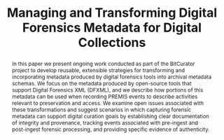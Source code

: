 ---
abstract: In this paper we present ongoing work conducted as part of the BitCurator
  project to develop reusable, extensible strategies for transforming and incorporating
  metadata produced by digital forensics tools into archival metadata schemas. We
  focus on the metadata produced by open-source tools that support Digital Forensics
  XML (DFXML), and we describe how portions of this metadata can be used when recording
  PREMIS events to describe activities relevant to preservation and access. We examine
  open issues associated with these transformations and suggest scenarios in which
  capturing forensic metadata can support digital curation goals by establishing clear
  documentation of integrity and provenance, tracking events associated with pre-ingest
  and post-ingest forensic processing, and providing specific evidence of authenticity.
creators:
- Woods, Kam
- Chassanoff, Alexandra
- A. Lee, Christopher
date: null
document_url: https://services.phaidra.univie.ac.at/api/object/o:378044/download
grand_parent: iPRES
institutions: []
keywords:
- digital forensics
- disk imaging
- preservation metadata
- dfxml
- interoperability
- bitcurator
- lisbon
landing_page_url: https://phaidra.univie.ac.at/o:378044
language: eng
layout: publication
license: CC BY-SA 2.0 AT
notes_url: null
parent: iPRES 2013
presentation_url: null
publication_type: paper
size: 902869
source_name: iPRES
title: Managing and Transforming Digital Forensics Metadata for Digital Collections
year: 2013
---